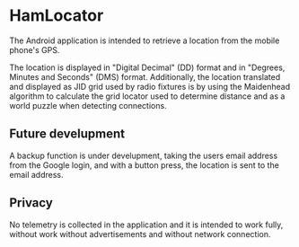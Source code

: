 # HamLocator
The Android application is intended to retrieve a location from the mobile phone's GPS.

The location is displayed in "Digital Decimal" (DD) format and in "Degrees, Minutes and Seconds" (DMS) format. Additionally, the location translated and displayed as JID grid used by radio fixtures is by using the Maidenhead algorithm to calculate the grid locator used to determine distance and as a world puzzle when detecting connections.


## Future develupment
A backup function is under develupment, taking the users email address from the Google login, and with a button press, the location is sent to the email address.


## Privacy
No telemetry is collected in the application and it is intended to work fully, without work without advertisements and without network connection.
